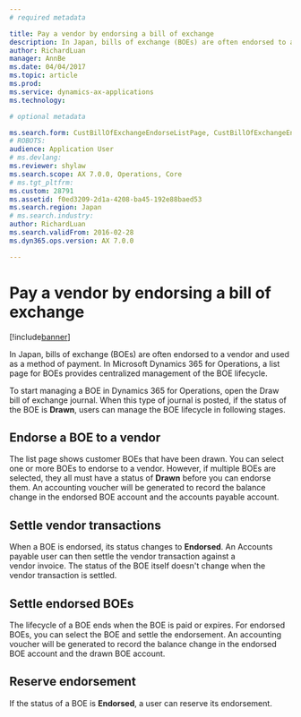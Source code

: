 ```yaml
---
# required metadata

title: Pay a vendor by endorsing a bill of exchange
description: In Japan, bills of exchange (BOEs) are often endorsed to a vendor and used as a method of payment. In Microsoft Dynamics 365 for Operations, a list page for BOEs provides centralized management of the BOE lifecycle.
author: RichardLuan
manager: AnnBe
ms.date: 04/04/2017
ms.topic: article
ms.prod: 
ms.service: dynamics-ax-applications
ms.technology: 

# optional metadata

ms.search.form: CustBillOfExchangeEndorseListPage, CustBillOfExchangeEndorseToVendor
# ROBOTS: 
audience: Application User
# ms.devlang: 
ms.reviewer: shylaw
ms.search.scope: AX 7.0.0, Operations, Core
# ms.tgt_pltfrm: 
ms.custom: 28791
ms.assetid: f0ed3209-2d1a-4208-ba45-192e88baed53
ms.search.region: Japan
# ms.search.industry: 
author: RichardLuan
ms.search.validFrom: 2016-02-28
ms.dyn365.ops.version: AX 7.0.0

---
```


# Pay a vendor by endorsing a bill of exchange

[!include[banner](../includes/banner.md)]


In Japan, bills of exchange (BOEs) are often endorsed to a vendor and used as a method of payment. In Microsoft Dynamics 365 for Operations, a list page for BOEs provides centralized management of the BOE lifecycle.

To start managing a BOE in Dynamics 365 for Operations, open the Draw bill of exchange journal. When this type of journal is posted, if the status of the BOE is **Drawn**, users can manage the BOE lifecycle in following stages.

## Endorse a BOE to a vendor
The list page shows customer BOEs that have been drawn. You can select one or more BOEs to endorse to a vendor. However, if multiple BOEs are selected, they all must have a status of **Drawn** before you can endorse them. An accounting voucher will be generated to record the balance change in the endorsed BOE account and the accounts payable account.

## Settle vendor transactions
When a BOE is endorsed, its status changes to **Endorsed**. An Accounts payable user can then settle the vendor transaction against a vendor invoice. The status of the BOE itself doesn't change when the vendor transaction is settled.

## Settle endorsed BOEs
The lifecycle of a BOE ends when the BOE is paid or expires. For endorsed BOEs, you can select the BOE and settle the endorsement. An accounting voucher will be generated to record the balance change in the endorsed BOE account and the drawn BOE account.

## Reserve endorsement
If the status of a BOE is **Endorsed**, a user can reserve its endorsement.



